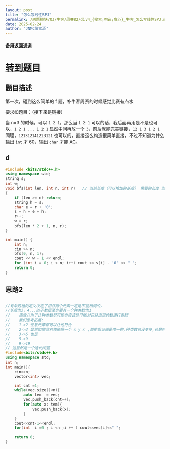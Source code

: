 ```yaml
---
layout: post
title: "怎么写线性SPJ"
permalink: /刷题模块/OJ/牛客/周赛82/div4_{搜索;构造;贪心}_牛客_怎么写线性SPJ.md/
date: 2025-02-24
author: "JNMC张富涵"
---
```


#### [备用返回通道](../../README.md)
# [转到题目](https://ac.nowcoder.com/acm/contest/102303/F)

## 题目描述

第一次，碰到这么简单的 f 题，补牛客周赛的时候感觉比赛有点水

要求如题目：（接下来是链接）

当 n=3 的时候，可以 `1 2 1`，那么当 `1 2 1` 可以的话，我后面再用是不是也可以，`1 2 1 ... 1 2 1` 显然中间再放一个 `3`，前后就能完美链接，`12 1 3 1 2 1` 同理，`121312141213121` 也可以的，直接这么构造很简单直接，不过不知道为什么输出 `int` 才 60，输出 `char` 才能 AC。

## d




```cpp
#include <bits/stdc++.h>
using namespace std;
string s;
int w;
void bfs(int len, int n, int r)   // 当前长度（可以增加的长度） 需要的长度 当前数字大小
{
    if (len >= n) return;
    string h = s;
    char e = r + '0';
    s = h + e + h;
    r++;
    w = r;
    bfs(len * 2 + 1, n, r);
}

int main() {
    int n;
    cin >> n;
    bfs(0, n, 1);
    cout << w - 1 << endl;
    for (int i = 0; i < n; i++) cout << s[i] - '0' << " ";
    return 0;
}
```
## 思路2

```cpp

//有单数组的定义决定了相邻两个元素一定是不能相同的，
//长度为3，4...的子数组至少要有一个种类数为1
//    而贪心为了让种类数尽可能少应该尽可能对已经出现的数进行贡献
//    我们思考拓展:
//    1->2 任意元素都可以让他符合
//    2->3 显然如果我对称拓展一个 x y x ,那能保证轴是唯一的,种类数也没变多,也是符合的，同理
//    3->5 也是
//    5->9
//    9->19
// 这显然是一个迭代问题
#include<bits/stdc++.h>
using namespace std;
int n;
int main(){
    cin>>n;
    vector<int> vec;

    int cnt =1;
    while(vec.size()<n){
        auto tem  = vec;
        vec.push_back(cnt++);
        for(auto x: tem){
            vec.push_back(x);
        }
    }
    cout<<cnt-1<<endl;
    for(int  i =0 ; i <n ;i ++ ) cout<<vec[i]<<" ";
    
    return 0;
}
```